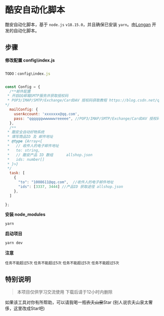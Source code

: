 # 酷安自动化脚本

酷安自动化脚本，基于 `node.js` `v18.15.0`，并且确保已安装 `yarn`。由[Longan](https://longans.top/) 开发的自动化脚本。

## 步骤

**修改配置 config\index.js**
``` js

TODO：config\index.js


const Config = {
  /**邮件配置
 * 开启QQ邮箱SMTP服务并获取授权码
 * POP3/IMAP/SMTP/Exchange/CardDAV 授权码获取教程 https://blog.csdn.net/qq_44275213/article/details/128666542
*/
  mailConfig: {
    userAccount: 'xxxxxxx@qq.com',
    pass: "qqqqqqwwwwwwreeeee", //POP3/IMAP/SMTP/Exchange/CardDAV 授权码
  },
  /**
 * 酷安全自动好物系统
 * 填写商品ID 及 邮件地址
 * @type {Array<{
 *   // 收件人的电子邮件地址
 *   to: string,
 *   // 酷安产品 ID 数组      allshop.json
 *   ids: number[]
 * }>}
 */
  task: [
    {
      "to": "1008611@qq.com",  //收件人的电子邮件地址
      "ids": [3337, 3444] //产品ID 获取途径 allshop.json
    },
  ]

};
```


**安装 node_modules**
``` cmd
yarn 
```
**启动项目**
``` cmd
yarn dev
```
**注意**

`任务不能超过5次`
`任务不能超过5次`
`任务不能超过5次`
`任务不能超过5次`


## 特别说明

> 本项目仅供学习交流使用 下载后请于12小时内删除




如果该工具对你有所帮助，可以请我喝一瓶~~农夫山泉~~Star (别人说农夫山泉太奢侈，这里改成Star吧)